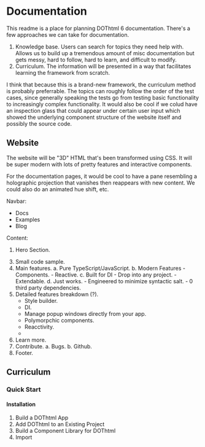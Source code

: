 # Documentation #

This readme is a place for planning DOThtml 6 documentation. There's a few approaches we can take for documentation.

1. Knowledge base. Users can search for topics they need help with. Allows us to build up a tremendous amount of misc documentation but gets messy, hard to follow, hard to learn, and difficult to modify.
2. Curriculum. The information will be presented in a way that facilitates learning the framework from scratch.

I think that because this is a brand-new framework, the curriculum method is probably preferrable. The topics can roughly follow the order of the test cases,
since generally speaking the tests go from testing basic functionality to increasingly complex functionality. It would also be cool if we colud have an inspection glass that could appear under certain user input which showed the underlying component structure of the website itself and possibly the source code.

## Website ##

The website will be "3D" HTML that's been transformed using CSS. It will be super modern with lots of pretty features and interactive components. 

For the documentation pages, it would be cool to have a pane resembling a holographic projection that vanishes then reappears with new content. We could also do an animated hue shift, etc.

Navbar:
- Docs
- Examples
- Blog

Content:

1. Hero Section.
<!-- 2. Where to get.
	a. NPM / Yarn.
	b. CDN? -->
3. Small code sample.
4. Main features.
	a. Pure TypeScript/JavaScript.
	b. Modern Features
		- Components.
		- Reactive.
	c. Built for DI 
		- Drop into any project.
		- Extendable.
	d. Just works.
		- Engineered to minimize syntactic salt.
		- 0 third party dependencies.
5. Detailed features breakdown (?).
	- Style builder.
	- DI.
	- Manage popup windows directly from your app.
	- Polymorpchic components.
	- Reacctivity.
	- 
6. Learn more.
7. Contribute.
	a. Bugs.
	b. Github.
8. Footer.

## Curriculum ##

### Quick Start ###

#### Installation ####
1. Build a DOThtml App
2. Add DOThtml to an Existing Project
3. Build a Component Library for DOThtml
4. Import <script>.


### Rendering Basics ###

1. Targetting & Rendering
2. Elements
3. Attributes

### Flow ###

1. `when`, `otherwise`, `otherwiseWhen`.
2. `each`.

### Reactivity & Bindings ###

### User Input & Events ###

### Components ###

### Styling ###

#### Option 1: Exernal Stylesheets ####

#### Option 2: Style Builder ####

### Backend Configuration & Routing ###

### Advanced Topics ###

#### Under the Hood ####

#### Building Extensions & Component Libraries ####

